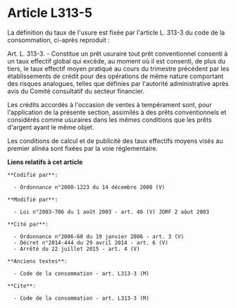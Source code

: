 # Article L313-5

La définition du taux de l'usure est fixée par l'article L. 313-3 du code de la consommation, ci-après reproduit :

Art. L. 313-3. - Constitue un prêt usuraire tout prêt conventionnel consenti à un taux effectif global qui excède, au moment
où il est consenti, de plus du tiers, le taux effectif moyen pratiqué au cours du trimestre précédent par les établissements
de crédit pour des opérations de même nature comportant des risques analogues, telles que définies par l'autorité
administrative après avis du Comité consultatif du secteur financier.

Les crédits accordés à l'occasion de ventes à tempérament sont, pour l'application de la présente section, assimilés à des
prêts conventionnels et considérés comme usuraires dans les mêmes conditions que les prêts d'argent ayant le même objet.

Les conditions de calcul et de publicité des taux effectifs moyens visés au premier alinéa sont fixées par la voie
réglementaire.

**Liens relatifs à cet article**

	**Codifié par**:

	  - Ordonnance n°2000-1223 du 14 décembre 2000 (V)

	**Modifié par**:

	  - Loi n°2003-706 du 1 août 2003 - art. 46 (V) JORF 2 aôut 2003

	**Cité par**:

	  - Ordonnance n°2006-60 du 19 janvier 2006 - art. 3 (V)
	  - Décret n°2014-444 du 29 avril 2014 - art. 6 (V)
	  - Arrêté du 22 juillet 2015 - art. 4 (V)

	**Anciens textes**:

	  - Code de la consommation - art. L313-3 (M)

	**Cite**:

	  - Code de la consommation - art. L313-3 (M)
